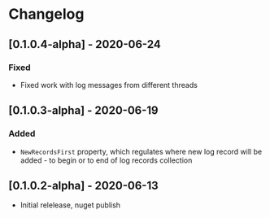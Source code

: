 # Changelog

## [0.1.0.4-alpha] - 2020-06-24

### Fixed

- Fixed work with log messages from different threads


## [0.1.0.3-alpha] - 2020-06-19

### Added

- `NewRecordsFirst` property, which regulates where new log record will be added - to begin or to end of log records collection


## [0.1.0.2-alpha] - 2020-06-13

- Initial relelease, nuget publish
